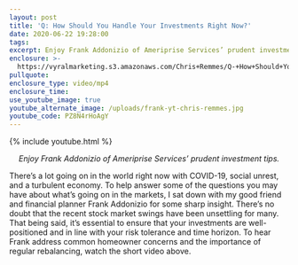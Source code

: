 ```yaml
---
layout: post
title: 'Q: How Should You Handle Your Investments Right Now?'
date: 2020-06-22 19:28:00
tags:
excerpt: Enjoy Frank Addonizio of Ameriprise Services’ prudent investment tips.
enclosure: >-
  https://vyralmarketing.s3.amazonaws.com/Chris+Remmes/Q-+How+Should+You+Handle+Your+Investments+Right+Now_.mp4
pullquote:
enclosure_type: video/mp4
enclosure_time:
use_youtube_image: true
youtube_alternate_image: /uploads/frank-yt-chris-remmes.jpg
youtube_code: PZ8N4rHoAgY
---
```


{% include youtube.html %}

<p style="text-align:center"><em>Enjoy Frank Addonizio of Ameriprise Services’ prudent investment tips.</em></p>

There’s a lot going on in the world right now with COVID-19, social unrest, and a turbulent economy. To help answer some of the questions you may have about what’s going on in the markets, I sat down with my good friend and financial planner Frank Addonizio for some sharp insight. There’s no doubt that the recent stock market swings have been unsettling for many. That being said, it’s essential to ensure that your investments are well-positioned and in line with your risk tolerance and time horizon. To hear Frank address common homeowner concerns and the importance of regular rebalancing, watch the short video above.